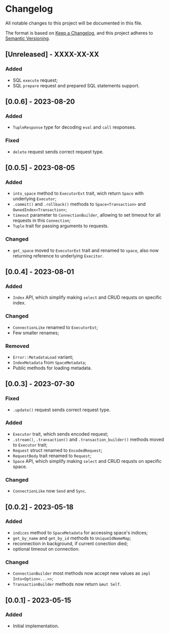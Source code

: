 # Changelog
All notable changes to this project will be documented in this file.

The format is based on [Keep a Changelog](https://keepachangelog.com/en/1.0.0/),
and this project adheres to [Semantic Versioning](https://semver.org/spec/v2.0.0.html).


## [Unreleased] - XXXX-XX-XX
### Added
 - SQL `execute` request;
 - SQL `prepare` request and prepared SQL statements support.


## [0.0.6] - 2023-08-20
### Added
 - `TupleResponse` type for decoding `eval` and `call` responses.

### Fixed
 - `delete` request sends correct request type.


## [0.0.5] - 2023-08-05
### Added
 - `into_space` method to `ExecutorExt` trait, wich return `Space` with underlying `Executor`;
 - `.commit()` and `.rollback()` methods to `Space<Transaction>` and `OwnedIndex<Transaction>`;
 - `timeout` parameter to `ConnectionBuilder`, allowing to set timeout for all requests in this `Connection`;
 - `Tuple` trait for passing arguments to requests.

### Changed
 - `get_space` moved to `ExecutorExt` trait and renamed to `space`, also now returning reference to underlying `Execitor`.


## [0.0.4] - 2023-08-01
### Added
 - `Index` API, which simplify making `select` and CRUD requsts on specific index.

### Changed
 - `ConnectionLike` renamed to `ExecutorExt`;
 - Few smaller renames;

### Removed
 - `Error::MetadataLoad` variant;
 - `IndexMetadata` from `SpaceMetadata`;
 - Public methods for loading metadata.


## [0.0.3] - 2023-07-30
### Fixed
 - `.update()` request sends correct request type.

### Added
 - `Executor` trait, which sends encoded request;
 - `.stream()`, `.transaction()` and `.transaction_builder()` methods moved to `Executor` trait;
 - `Request` struct renamed to `EncodedRequest`;
 - `RequestBody` trait renamed to `Request`;
 - `Space` API, which simplify making `select` and CRUD requsts on specific space.
 
### Changed
 - `ConnectionLike` now `Send` and `Sync`.


## [0.0.2] - 2023-05-18
### Added
 - `indices` method to `SpaceMetadata` for accessing space's indices;
 - `get_by_name` and `get_by_id` methods to `UniqueIdNameMap`;
 - reconnection in background, if current conection died;
 - optional timeout on connection.

### Changed
 - `ConnectionBuilder` most methods now accept new values as `impl Into<Option<...>>`;
 - `TransactionBuilder` methods now return `&mut Self`.


## [0.0.1] - 2023-05-15
### Added
 - Initial implementation.
